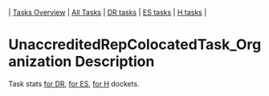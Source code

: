 | [Tasks Overview](tasks-overview.md) | [All Tasks](../alltasks.md) | [DR tasks](../docs-DR/tasklist.md) | [ES tasks](../docs-ES/tasklist.md) | [H tasks](../docs-H/tasklist.md) |

# UnaccreditedRepColocatedTask_Organization Description

Task stats [for DR](../docs-DR/UnaccreditedRepColocatedTask_Organization.md), [for ES](../docs-ES/UnaccreditedRepColocatedTask_Organization.md), [for H](../docs-H/UnaccreditedRepColocatedTask_Organization.md) dockets.

